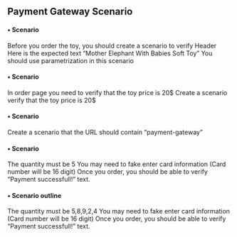 ## Payment Gateway Scenario

####	•	Scenario
Before you order the toy, you should create a scenario to verify Header
Here is the expected text “Mother Elephant With Babies Soft Toy”
You should use parametrization in this scenario

####	•	Scenario
In order page you need to verify that the toy price is 20$
Create a scenario verify that the toy price is 20$

####	•	Scenario
Create a scenario that the URL should contain “payment-gateway”

####	•	Scenario
The quantity must be 5
You may need to fake enter card information (Card number will be 16 digit)
Once you order, you should be able to verify “Payment successfull!” text.

####	•	Scenario outline
The quantity must be 5,8,9,2,4
You may need to fake enter card information (Card number will be 16 digit)
Once you order, you should be able to verify “Payment successfull!” text.